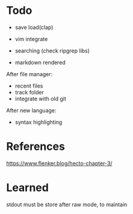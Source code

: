 # Todo  
<!-- - error handling  -->
<!-- - mouse position (delete, backspace) -->
<!-- - parse textarea into a better format for drawing (termion can get terminial width in characters)  -->
- save load(clap)
- vim integrate  

- searching (check ripgrep libs)
- markdown rendered    

After file manager: 
- recent files  
- track folder  
- integrate with old git 

After new language: 
- syntax highlighting
 
# References 
https://www.flenker.blog/hecto-chapter-3/
 
# Learned 
stdout must be store after raw mode, to maintain 
